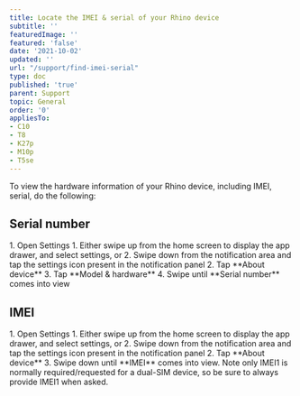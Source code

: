 ```yaml
---
title: Locate the IMEI & serial of your Rhino device
subtitle: ''
featuredImage: ''
featured: 'false'
date: '2021-10-02'
updated: ''
url: "/support/find-imei-serial"
type: doc
published: 'true'
parent: Support
topic: General
order: '0'
appliesTo:
- C10
- T8
- K27p
- M10p
- T5se
---
```


To view the hardware information of your Rhino device, including IMEI, serial, do the following:

## Serial number

<div class="numbered-instructions" markdown="1">
1. Open Settings
  1. Either swipe up from the home screen to display the app drawer, and select settings, or
  2. Swipe down from the notification area and tap the settings icon present in the notification panel
2. Tap **About device**
3. Tap **Model & hardware**
4. Swipe until **Serial number** comes into view
</div>

## IMEI

<div class="numbered-instructions" markdown="1">
1. Open Settings
  1. Either swipe up from the home screen to display the app drawer, and select settings, or
  2. Swipe down from the notification area and tap the settings icon present in the notification panel
2. Tap **About device**
3. Swipe down until **IMEI** comes into view. Note only IMEI1 is normally required/requested for a dual-SIM device, so be sure to always provide IMEI1 when asked.
</div>
